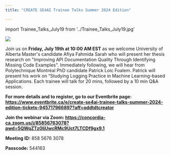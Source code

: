 ```yaml
---
title: "CREATE SE4AI Trainee Talks Summer 2024 Edition"

---
```

import Trainee_Talks_July19 from '../Trainee_Talks_July19.jpg'

<p class="CREATE_SE4AI_Trainee_Talks_Summer_2024_Edition" ><img src={Trainee_Talks_July19}/></p>

Join us on **Friday, July 19th at 10:00 AM EST** as we welcome University of Alberta Master's candidate Afiya Fahmida Sarah who will present her thesis research on "Improving API Documentation Quality Through Identifying Missing Code Examples".
Immediately following, we will hear from Polytechnique Montréal PhD candidate Patrick Loic Foalem. Patrick will present his work on “Studying Logging Practice in Machine Learning-based Applications.
Each trainee will talk for 20 mins, followed by a 10 min Q&A session. 

**For more details and to register, go to our Eventbrite page: https://www.eventbrite.ca/e/create-se4ai-trainee-talks-summer-2024-edition-tickets-945717966897?aff=oddtdtcreator**

**Join the webinar via Zoom:  https://concordia-ca.zoom.us/j/85856763078?pwd=5QWqZTz0ljUwcRMc9Uct7LTCDf9gx9.1**

**Meeting ID:** 858 5676 3078

**Passcode:** 544163

